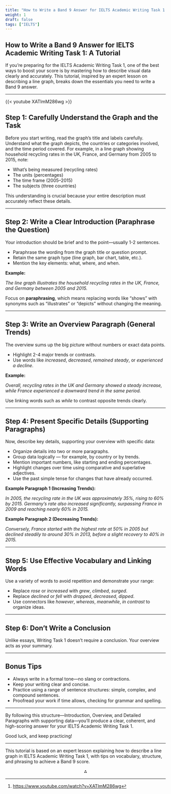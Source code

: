 ```yaml
---
title: "How to Write a Band 9 Answer for IELTS Academic Writing Task 1 | A Tutorial"
weight: 1
draft: false
tags: ["IELTS"]
---
```



## How to Write a Band 9 Answer for IELTS Academic Writing Task 1: A Tutorial

If you’re preparing for the IELTS Academic Writing Task 1, one of the best ways to boost your score is by mastering how to describe visual data clearly and accurately. This tutorial, inspired by an expert lesson on describing a line graph, breaks down the essentials you need to write a Band 9 answer.

***

{{< youtube XATlmM286wg >}}


## Step 1: Carefully Understand the Graph and the Task

Before you start writing, read the graph’s title and labels carefully. Understand what the graph depicts, the countries or categories involved, and the time period covered. For example, in a line graph showing household recycling rates in the UK, France, and Germany from 2005 to 2015, note:

- What’s being measured (recycling rates)
- The units (percentages)
- The time frame (2005–2015)
- The subjects (three countries)

This understanding is crucial because your entire description must accurately reflect these details.

***

## Step 2: Write a Clear Introduction (Paraphrase the Question)

Your introduction should be brief and to the point—usually 1-2 sentences.

- Paraphrase the wording from the graph title or question prompt.
- Retain the same graph type (line graph, bar chart, table, etc.).
- Mention the key elements: what, where, and when.

**Example:**

*The line graph illustrates the household recycling rates in the UK, France, and Germany between 2005 and 2015.*

Focus on **paraphrasing**, which means replacing words like “shows” with synonyms such as “illustrates” or “depicts” without changing the meaning.

***

## Step 3: Write an Overview Paragraph (General Trends)

The overview sums up the big picture without numbers or exact data points.

- Highlight 2-4 major trends or contrasts.
- Use words like *increased*, *decreased*, *remained steady*, or *experienced a decline*.

**Example:**

*Overall, recycling rates in the UK and Germany showed a steady increase, while France experienced a downward trend in the same period.*

Use linking words such as *while* to contrast opposite trends clearly.

***

## Step 4: Present Specific Details (Supporting Paragraphs)

Now, describe key details, supporting your overview with specific data:

- Organize details into two or more paragraphs.
- Group data logically — for example, by country or by trends.
- Mention important numbers, like starting and ending percentages.
- Highlight changes over time using comparative and superlative adjectives.
- Use the past simple tense for changes that have already occurred.

**Example Paragraph 1 (Increasing Trends):**

*In 2005, the recycling rate in the UK was approximately 35%, rising to 60% by 2015. Germany’s rate also increased significantly, surpassing France in 2009 and reaching nearly 60% in 2015.*

**Example Paragraph 2 (Decreasing Trends):**

*Conversely, France started with the highest rate at 50% in 2005 but declined steadily to around 30% in 2013, before a slight recovery to 40% in 2015.*

***

## Step 5: Use Effective Vocabulary and Linking Words

Use a variety of words to avoid repetition and demonstrate your range:

- Replace *rose* or *increased* with *grew*, *climbed*, *surged*.
- Replace *declined* or *fell* with *dropped*, *decreased*, *dipped*.
- Use connectors like *however*, *whereas*, *meanwhile*, *in contrast* to organize ideas.

***

## Step 6: Don’t Write a Conclusion

Unlike essays, Writing Task 1 doesn’t require a conclusion. Your overview acts as your summary.

***

## Bonus Tips

- Always write in a formal tone—no slang or contractions.
- Keep your writing clear and concise.
- Practice using a range of sentence structures: simple, complex, and compound sentences.
- Proofread your work if time allows, checking for grammar and spelling.

***

By following this structure—Introduction, Overview, and Detailed Paragraphs with supporting data—you’ll produce a clear, coherent, and high-scoring answer for your IELTS Academic Writing Task 1.

Good luck, and keep practicing!

***

This tutorial is based on an expert lesson explaining how to describe a line graph in IELTS Academic Writing Task 1, with tips on vocabulary, structure, and phrasing to achieve a Band 9 score.
<span style="display:none">[^1]</span>

<div style="text-align: center">⁂</div>

[^1]: https://www.youtube.com/watch?v=XATlmM286wg

